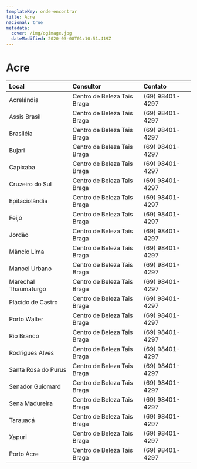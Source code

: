 ```yaml
---
templateKey: onde-encontrar
title: Acre
nacional: true
metadata:
  cover: /img/ogimage.jpg
  dateModified: 2020-03-08T01:10:51.419Z
---
```

# Acre

| Local                | Consultor                   | Contato         |
| :------------------- | :-------------------------- | :-------------- |
| Acrelândia           | Centro de Beleza Tais Braga | (69) 98401-4297 |
| Assis Brasil         | Centro de Beleza Tais Braga | (69) 98401-4297 |
| Brasiléia            | Centro de Beleza Tais Braga | (69) 98401-4297 |
| Bujari               | Centro de Beleza Tais Braga | (69) 98401-4297 |
| Capixaba             | Centro de Beleza Tais Braga | (69) 98401-4297 |
| Cruzeiro do Sul      | Centro de Beleza Tais Braga | (69) 98401-4297 |
| Epitaciolândia       | Centro de Beleza Tais Braga | (69) 98401-4297 |
| Feijó                | Centro de Beleza Tais Braga | (69) 98401-4297 |
| Jordão               | Centro de Beleza Tais Braga | (69) 98401-4297 |
| Mâncio Lima          | Centro de Beleza Tais Braga | (69) 98401-4297 |
| Manoel Urbano        | Centro de Beleza Tais Braga | (69) 98401-4297 |
| Marechal Thaumaturgo | Centro de Beleza Tais Braga | (69) 98401-4297 |
| Plácido de Castro    | Centro de Beleza Tais Braga | (69) 98401-4297 |
| Porto Walter         | Centro de Beleza Tais Braga | (69) 98401-4297 |
| Rio Branco           | Centro de Beleza Tais Braga | (69) 98401-4297 |
| Rodrigues Alves      | Centro de Beleza Tais Braga | (69) 98401-4297 |
| Santa Rosa do Purus  | Centro de Beleza Tais Braga | (69) 98401-4297 |
| Senador Guiomard     | Centro de Beleza Tais Braga | (69) 98401-4297 |
| Sena Madureira       | Centro de Beleza Tais Braga | (69) 98401-4297 |
| Tarauacá             | Centro de Beleza Tais Braga | (69) 98401-4297 |
| Xapuri               | Centro de Beleza Tais Braga | (69) 98401-4297 |
| Porto Acre           | Centro de Beleza Tais Braga | (69) 98401-4297 |
